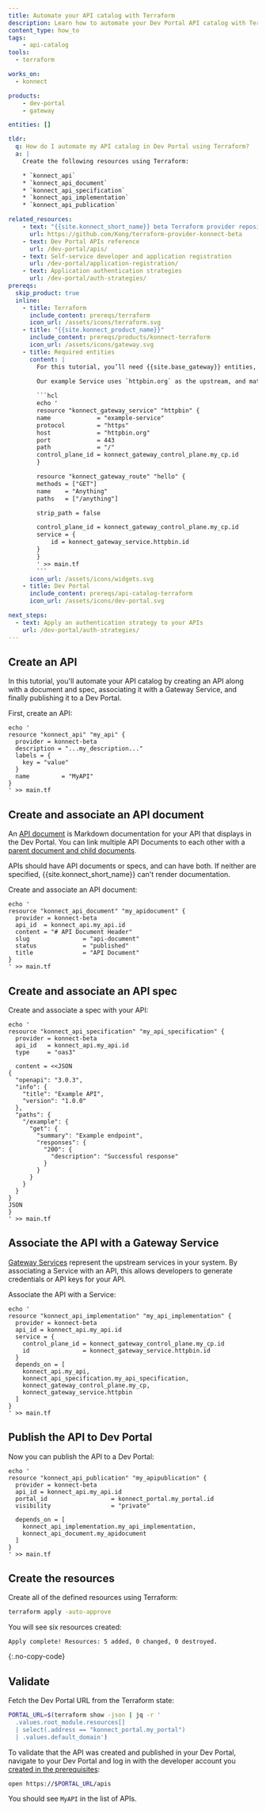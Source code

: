 ```yaml
---
title: Automate your API catalog with Terraform
description: Learn how to automate your Dev Portal API catalog with Terraform.
content_type: how_to
tags:
    - api-catalog
tools:
  - terraform

works_on:
  - konnect

products:
    - dev-portal
    - gateway

entities: []

tldr:
  q: How do I automate my API catalog in Dev Portal using Terraform?
  a: |
    Create the following resources using Terraform:

    * `konnect_api`
    * `konnect_api_document`
    * `konnect_api_specification`
    * `konnect_api_implementation`
    * `konnect_api_publication`

related_resources:
    - text: "{{site.konnect_short_name}} beta Terraform provider repository"
      url: https://github.com/Kong/terraform-provider-konnect-beta
    - text: Dev Portal APIs reference
      url: /dev-portal/apis/
    - text: Self-service developer and application registration
      url: /dev-portal/application-registration/
    - text: Application authentication strategies
      url: /dev-portal/auth-strategies/ 
prereqs:
  skip_product: true
  inline:
    - title: Terraform
      include_content: prereqs/terraform
      icon_url: /assets/icons/terraform.svg
    - title: "{{site.konnect_product_name}}"
      include_content: prereqs/products/konnect-terraform
      icon_url: /assets/icons/gateway.svg
    - title: Required entities
      content: |
        For this tutorial, you’ll need {{site.base_gateway}} entities, like Gateway Services and Routes, pre-configured. These entities are essential for {{site.base_gateway}} to function but installing them isn’t the focus of this guide.
        
        Our example Service uses `httpbin.org` as the upstream, and matches the `/anything` path which echos the response back to the client. 

        ```hcl
        echo '
        resource "konnect_gateway_service" "httpbin" {
        name             = "example-service"
        protocol         = "https"
        host             = "httpbin.org"
        port             = 443
        path             = "/"
        control_plane_id = konnect_gateway_control_plane.my_cp.id
        }

        resource "konnect_gateway_route" "hello" {
        methods = ["GET"]
        name    = "Anything"
        paths   = ["/anything"]

        strip_path = false

        control_plane_id = konnect_gateway_control_plane.my_cp.id
        service = {
            id = konnect_gateway_service.httpbin.id
        }
        }
        ' >> main.tf
        ```
      icon_url: /assets/icons/widgets.svg
    - title: Dev Portal
      include_content: prereqs/api-catalog-terraform
      icon_url: /assets/icons/dev-portal.svg

next_steps:
  - text: Apply an authentication strategy to your APIs
    url: /dev-portal/auth-strategies/
---
```


## Create an API

In this tutorial, you'll automate your API catalog by creating an API along with a document and spec, associating it with a Gateway Service, and finally publishing it to a Dev Portal. 

First, create an API:

```hcl
echo '
resource "konnect_api" "my_api" {
  provider = konnect-beta
  description = "...my_description..."
  labels = {
    key = "value"
  }
  name         = "MyAPI"
}
' >> main.tf
```

## Create and associate an API document 

An [API document](/dev-portal/apis/#documentation) is Markdown documentation for your API that displays in the Dev Portal. You can link multiple API Documents to each other with a [parent document and child documents](https://github.com/Kong/terraform-provider-konnect-beta/blob/main/examples/resources/konnect_api_document/resource.tf).

APIs should have API documents or specs, and can have both. If neither are specified, {{site.konnect_short_name}} can't render documentation.

Create and associate an API document:

```hcl
echo '
resource "konnect_api_document" "my_apidocument" {
  provider = konnect-beta
  api_id  = konnect_api.my_api.id
  content = "# API Document Header"
  slug               = "api-document"
  status             = "published"
  title              = "API Document"
}
' >> main.tf
```

## Create and associate an API spec

Create and associate a spec with your API:

```hcl
echo '
resource "konnect_api_specification" "my_api_specification" {
  provider = konnect-beta
  api_id   = konnect_api.my_api.id
  type     = "oas3"

  content = <<JSON
{
  "openapi": "3.0.3",
  "info": {
    "title": "Example API",
    "version": "1.0.0"
  },
  "paths": {
    "/example": {
      "get": {
        "summary": "Example endpoint",
        "responses": {
          "200": {
            "description": "Successful response"
          }
        }
      }
    }
  }
}
JSON
}
' >> main.tf
```

## Associate the API with a Gateway Service

[Gateway Services](/gateway/entities/service/) represent the upstream services in your system. By associating a Service with an API, this allows developers to generate credentials or API keys for your API. 

Associate the API with a Service:

```hcl
echo '
resource "konnect_api_implementation" "my_api_implementation" {
  provider = konnect-beta
  api_id = konnect_api.my_api.id
  service = {
    control_plane_id = konnect_gateway_control_plane.my_cp.id
    id               = konnect_gateway_service.httpbin.id
  }
  depends_on = [
    konnect_api.my_api,
    konnect_api_specification.my_api_specification,
    konnect_gateway_control_plane.my_cp,
    konnect_gateway_service.httpbin
  ]
}
' >> main.tf
```

## Publish the API to Dev Portal

Now you can publish the API to a Dev Portal:

```hcl
echo '
resource "konnect_api_publication" "my_apipublication" {
  provider = konnect-beta
  api_id = konnect_api.my_api.id
  portal_id                  = konnect_portal.my_portal.id
  visibility                 = "private"

  depends_on = [
    konnect_api_implementation.my_api_implementation,
    konnect_api_document.my_apidocument
  ]
}
' >> main.tf
```

## Create the resources

Create all of the defined resources using Terraform:

```bash
terraform apply -auto-approve
```

You will see six resources created:

```text
Apply complete! Resources: 5 added, 0 changed, 0 destroyed.
```
{:.no-copy-code}

## Validate

Fetch the Dev Portal URL from the Terraform state:

```sh
PORTAL_URL=$(terraform show -json | jq -r '
  .values.root_module.resources[]
  | select(.address == "konnect_portal.my_portal")
  | .values.default_domain')
```

To validate that the API was created and published in your Dev Portal, navigate to your Dev Portal and log in with the developer account you [created in the prerequisites](/how-to/automate-api-catalog/#dev-portal):

```sh
open https://$PORTAL_URL/apis
```

You should see `MyAPI` in the list of APIs. 
